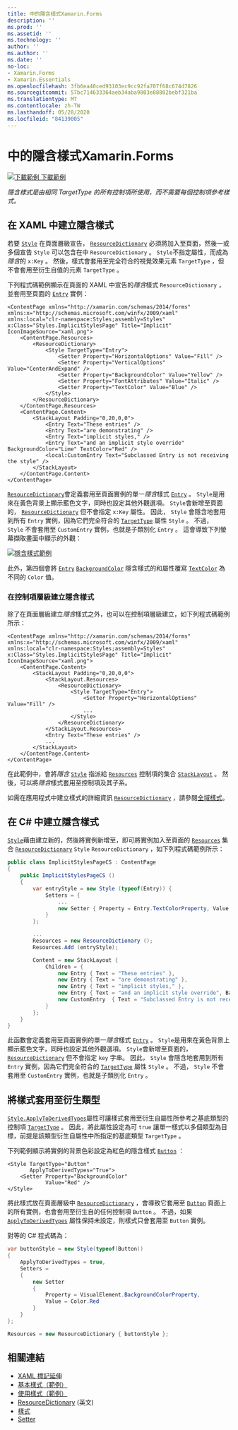 ```yaml
---
title: 中的隱含樣式Xamarin.Forms
description: ''
ms.prod: ''
ms.assetid: ''
ms.technology: ''
author: ''
ms.author: ''
ms.date: ''
no-loc:
- Xamarin.Forms
- Xamarin.Essentials
ms.openlocfilehash: 3fb6ea40ced93103ec9cc92fa707f68c674d7826
ms.sourcegitcommit: 57bc714633364aeb34aba9803e88802bebf321ba
ms.translationtype: MT
ms.contentlocale: zh-TW
ms.lasthandoff: 05/28/2020
ms.locfileid: "84139005"
---
```

# <a name="implicit-styles-in-xamarinforms"></a>中的隱含樣式Xamarin.Forms

[![下載範例 ](~/media/shared/download.png) 下載範例](https://docs.microsoft.com/samples/xamarin/xamarin-forms-samples/userinterface-styles-basicstyles)

_隱含樣式是由相同 TargetType 的所有控制項所使用，而不需要每個控制項參考樣式。_

## <a name="create-an-implicit-style-in-xaml"></a>在 XAML 中建立隱含樣式

若要 [`Style`](xref:Xamarin.Forms.Style) 在頁面層級宣告， [`ResourceDictionary`](xref:Xamarin.Forms.ResourceDictionary) 必須將加入至頁面，然後一或多個宣告 `Style` 可以包含在中 `ResourceDictionary` 。 `Style`不指定屬性，而成為*隱含*的 `x:Key` 。 然後，樣式會套用至完全符合的視覺效果元素 `TargetType` ，但不會套用至衍生自值的元素 `TargetType` 。

下列程式碼範例顯示在頁面的 XAML 中宣告的*隱含*樣式 `ResourceDictionary` ，並套用至頁面的 [`Entry`](xref:Xamarin.Forms.Entry) 實例：

```xaml
<ContentPage xmlns="http://xamarin.com/schemas/2014/forms" xmlns:x="http://schemas.microsoft.com/winfx/2009/xaml" xmlns:local="clr-namespace:Styles;assembly=Styles" x:Class="Styles.ImplicitStylesPage" Title="Implicit" IconImageSource="xaml.png">
    <ContentPage.Resources>
        <ResourceDictionary>
            <Style TargetType="Entry">
                <Setter Property="HorizontalOptions" Value="Fill" />
                <Setter Property="VerticalOptions" Value="CenterAndExpand" />
                <Setter Property="BackgroundColor" Value="Yellow" />
                <Setter Property="FontAttributes" Value="Italic" />
                <Setter Property="TextColor" Value="Blue" />
            </Style>
        </ResourceDictionary>
    </ContentPage.Resources>
    <ContentPage.Content>
        <StackLayout Padding="0,20,0,0">
            <Entry Text="These entries" />
            <Entry Text="are demonstrating" />
            <Entry Text="implicit styles," />
            <Entry Text="and an implicit style override" BackgroundColor="Lime" TextColor="Red" />
            <local:CustomEntry Text="Subclassed Entry is not receiving the style" />
        </StackLayout>
    </ContentPage.Content>
</ContentPage>
```

[`ResourceDictionary`](xref:Xamarin.Forms.ResourceDictionary)會定義套用至頁面實例的單一*隱含*樣式 [`Entry`](xref:Xamarin.Forms.Entry) 。 `Style`是用來在黃色背景上顯示藍色文字，同時也設定其他外觀選項。 `Style`會新增至頁面的， [`ResourceDictionary`](xref:Xamarin.Forms.ResourceDictionary) 但不會指定 `x:Key` 屬性。 因此， `Style` 會隱含地套用到所有 `Entry` 實例，因為它們完全符合的 [`TargetType`](xref:Xamarin.Forms.Style.TargetType) 屬性 `Style` 。 不過， `Style` 不會套用至 `CustomEntry` 實例，也就是子類別化 `Entry` 。 這會導致下列螢幕擷取畫面中顯示的外觀：

[![隱含樣式範例](implicit-images/implicit-styles.png)](implicit-images/implicit-styles-large.png#lightbox)

此外，第四個會將 [`Entry`](xref:Xamarin.Forms.Entry) [`BackgroundColor`](xref:Xamarin.Forms.VisualElement.BackgroundColor) 隱含樣式的和屬性覆寫 [`TextColor`](xref:Xamarin.Forms.InputView.TextColor) 為不同的 `Color` 值。

### <a name="create-an-implicit-style-at-the-control-level"></a>在控制項層級建立隱含樣式

除了在頁面層級建立*隱含*樣式之外，也可以在控制項層級建立，如下列程式碼範例所示：

```xaml
<ContentPage xmlns="http://xamarin.com/schemas/2014/forms" xmlns:x="http://schemas.microsoft.com/winfx/2009/xaml" xmlns:local="clr-namespace:Styles;assembly=Styles" x:Class="Styles.ImplicitStylesPage" Title="Implicit" IconImageSource="xaml.png">
    <ContentPage.Content>
        <StackLayout Padding="0,20,0,0">
            <StackLayout.Resources>
                <ResourceDictionary>
                    <Style TargetType="Entry">
                        <Setter Property="HorizontalOptions" Value="Fill" />
                        ...
                    </Style>
                </ResourceDictionary>
            </StackLayout.Resources>
            <Entry Text="These entries" />
            ...
        </StackLayout>
    </ContentPage.Content>
</ContentPage>
```

在此範例中，會將*隱含* [`Style`](xref:Xamarin.Forms.Style) 指派給 [`Resources`](xref:Xamarin.Forms.VisualElement.Resources) 控制項的集合 [`StackLayout`](xref:Xamarin.Forms.StackLayout) 。 然後，可以將*隱含*樣式套用至控制項及其子系。

如需在應用程式中建立樣式的詳細資訊 [`ResourceDictionary`](xref:Xamarin.Forms.ResourceDictionary) ，請參閱[全域樣式](~/xamarin-forms/user-interface/styles/application.md)。

## <a name="create-an-implicit-style-in-c35"></a>在 C&#35; 中建立隱含樣式

[`Style`](xref:Xamarin.Forms.Style)藉由建立新的，然後將實例新增至，即可將實例加入至頁面的 [`Resources`](xref:Xamarin.Forms.VisualElement.Resources) 集合 [`ResourceDictionary`](xref:Xamarin.Forms.ResourceDictionary) `Style` `ResourceDictionary` ，如下列程式碼範例所示：

```csharp
public class ImplicitStylesPageCS : ContentPage
{
    public ImplicitStylesPageCS ()
    {
        var entryStyle = new Style (typeof(Entry)) {
            Setters = {
                ...
                new Setter { Property = Entry.TextColorProperty, Value = Color.Blue }
            }
        };

        ...
        Resources = new ResourceDictionary ();
        Resources.Add (entryStyle);

        Content = new StackLayout {
            Children = {
                new Entry { Text = "These entries" },
                new Entry { Text = "are demonstrating" },
                new Entry { Text = "implicit styles," },
                new Entry { Text = "and an implicit style override", BackgroundColor = Color.Lime, TextColor = Color.Red },
                new CustomEntry  { Text = "Subclassed Entry is not receiving the style" }
            }
        };
    }
}
```

此函數會定義套用至頁面實例的單一*隱含*樣式 [`Entry`](xref:Xamarin.Forms.Entry) 。 `Style`是用來在黃色背景上顯示藍色文字，同時也設定其他外觀選項。 `Style`會新增至頁面的， [`ResourceDictionary`](xref:Xamarin.Forms.ResourceDictionary) 但不會指定 `key` 字串。 因此， `Style` 會隱含地套用到所有 `Entry` 實例，因為它們完全符合的 [`TargetType`](xref:Xamarin.Forms.Style.TargetType) 屬性 `Style` 。 不過， `Style` 不會套用至 `CustomEntry` 實例，也就是子類別化 `Entry` 。

## <a name="apply-a-style-to-derived-types"></a>將樣式套用至衍生類型

[`Style.ApplyToDerivedTypes`](xref:Xamarin.Forms.Style.ApplyToDerivedTypes)屬性可讓樣式套用至衍生自屬性所參考之基底類型的控制項 [`TargetType`](xref:Xamarin.Forms.Style.TargetType) 。 因此，將此屬性設定為可 `true` 讓單一樣式以多個類型為目標，前提是該類型衍生自屬性中所指定的基底類型 `TargetType` 。

下列範例顯示將實例的背景色彩設定為紅色的隱含樣式 [`Button`](xref:Xamarin.Forms.Button) ：

```xaml
<Style TargetType="Button"
       ApplyToDerivedTypes="True">
    <Setter Property="BackgroundColor"
            Value="Red" />
</Style>
```

將此樣式放在頁面層級中 [`ResourceDictionary`](xref:Xamarin.Forms.ResourceDictionary) ，會導致它套用至 [`Button`](xref:Xamarin.Forms.Button) 頁面上的所有實例，也會套用至衍生自的任何控制項 `Button` 。 不過，如果 [`ApplyToDerivedTypes`](xref:Xamarin.Forms.Style.ApplyToDerivedTypes) 屬性保持未設定，則樣式只會套用至 `Button` 實例。

對等的 C# 程式碼為：

```csharp
var buttonStyle = new Style(typeof(Button))
{
    ApplyToDerivedTypes = true,
    Setters =
    {
        new Setter
        {
            Property = VisualElement.BackgroundColorProperty,
            Value = Color.Red
        }
    }
};

Resources = new ResourceDictionary { buttonStyle };
```

## <a name="related-links"></a>相關連結

- [XAML 標記延伸](~/xamarin-forms/xaml/xaml-basics/xaml-markup-extensions.md)
- [基本樣式（範例）](https://docs.microsoft.com/samples/xamarin/xamarin-forms-samples/userinterface-styles-basicstyles)
- [使用樣式（範例）](https://docs.microsoft.com/samples/xamarin/xamarin-forms-samples/workingwithstyles)
- [ResourceDictionary](xref:Xamarin.Forms.ResourceDictionary) \(英文\)
- [樣式](xref:Xamarin.Forms.Style)
- [Setter](xref:Xamarin.Forms.Setter)
